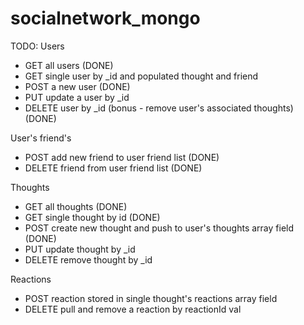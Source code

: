 # socialnetwork_mongo

TODO:
Users

- GET all users (DONE)
- GET single user by \_id and populated thought and friend
- POST a new user (DONE)
- PUT update a user by \_id
- DELETE user by \_id (bonus - remove user's associated thoughts) (DONE)

User's friend's

- POST add new friend to user friend list (DONE)
- DELETE friend from user friend list (DONE)

Thoughts

- GET all thoughts (DONE)
- GET single thought by id (DONE)
- POST create new thought and push to user's thoughts array field (DONE)
- PUT update thought by \_id
- DELETE remove thought by \_id

Reactions

- POST reaction stored in single thought's reactions array field
- DELETE pull and remove a reaction by reactionId val
